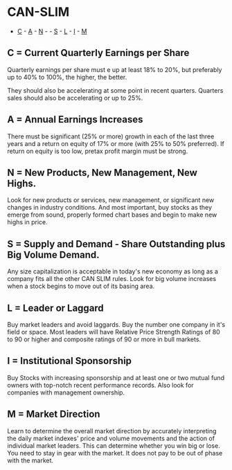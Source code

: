 # CAN-SLIM

* [C](C/README.md) - [A](A/README.md) - [N](N/README.md) - - [S](S/README.md) - [L](L/README.md) - [I](I/README.md) - [M](M/README.md)

## C = Current Quarterly Earnings per Share

Quarterly earnings per share must e up at least 18% to 20%, but preferably up to 40% to 100%, the higher, the better.

They should also be accelerating at some point in recent quarters. Quarters sales should also be accelerating or up to 25%.

## A = Annual Earnings Increases

There must be significant (25% or more) growth in each of the last three years and a return on equity of 17% or more (with 25% to 50% preferred). If return on equity is too low, pretax profit margin must be strong.


## N = New Products, New Management, New Highs.

Look for new products or services, new management, or significant new changes in industry conditions. And most important, buy stocks as they emerge from sound, properly formed chart bases and begin to make new highs in price.

## S = Supply and Demand - Share Outstanding plus Big Volume Demand.

Any size capitalization is acceptable in today's new economy as long as a company fits all the other CAN SLIM rules. Look for big volume increases when a stock begins to move out of its basing area.

## L = Leader or Laggard

Buy market leaders and avoid laggards. Buy the number one company in it's field or space. Most leaders will have Relative Price Strength Ratings of 80 to 90 or higher and composite ratings of 90 or more in bull markets.

## I = Institutional Sponsorship

Buy Stocks with increasing sponsorship and at least one or two mutual fund owners with top-notch recent performance records. Also look for companies with management ownership.

## M = Market Direction

Learn to determine the overall market direction by accurately interpreting the daily market indexes' price and volume movements and the action of individual market leaders. This can determine whether you win big or lose. You need to stay in gear with the market. It does not pay to be out of phase with the market.  
